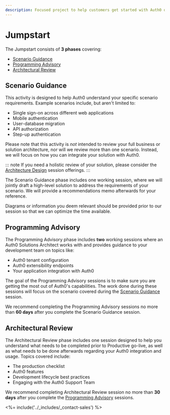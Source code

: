 ```yaml
---
description: Focused project to help customers get started with Auth0 during their first year.
---
```


# Jumpstart

The Jumpstart consists of **3 phases** covering:

* [Scenario Guidance](#scenario-guidance)
* [Programming Advisory](#programming-advisory)
* [Architectural Review](#architectural-review)

## Scenario Guidance

This activity is designed to help Auth0 understand your specific scenario requirements. Example scenarios include, but aren't limited to:

* Single sign-on across different web applications
* Mobile authentication
* User-database migration
* API authorization
* Step-up authentication

Please note that this activity is *not* intended to review your full business or solution architecture, nor will we review more than one scenario. Instead, we will focus on how you can integrate your solution with Auth0.

::: note
If you need a holistic review of your solution, please consider the [Architecture Design](/services/architectural-design) session offerings.
:::

The Scenario Guidance phase includes one working session, where we will jointly draft a high-level solution to address the requirements of your scenario. We will provide a recommendations memo afterwards for your reference.

Diagrams or information you deem relevant should be provided prior to our session so that we can optimize the time available.

## Programming Advisory

The Programming Advisory phase includes **two** working sessions where an Auth0 Solutions Architect works with and provides guidance to your development team on topics like:

* Auth0 tenant configuration
* Auth0 extensibility endpoints
* Your application integration with Auth0

The goal of the Programming Advisory sessions is to make sure you are getting the most out of Auth0's capabilities. The work done during these sessions will focus on the scenario covered during the [Scenario Guidance](#scenario-guidance) session.

We recommend completing the Programming Advisory sessions no more than **60 days** after you complete the Scenario Guidance session.

## Architectural Review

The Architectural Review phase includes one session designed to help you understand what needs to be completed prior to Productive go-live, as well as what needs to be done afterwards regarding your Auth0 integration and usage. Topics covered include:

* The production checklist
* Auth0 features 
* Development lifecycle best practices
* Engaging with the Auth0 Support Team

We recommend completing Architectural Review session no more than **30 days** after you complete the [Programming Advisory](#programming-advisory) sessions.
 
<%= include('../_includes/_contact-sales') %>
